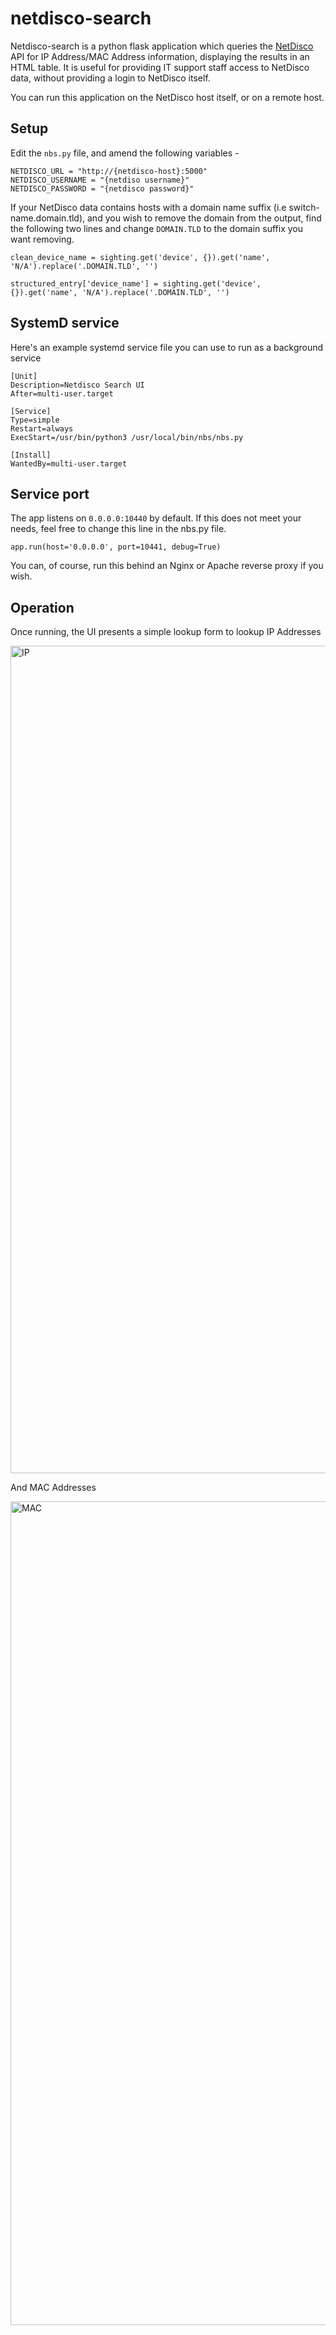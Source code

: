 # netdisco-search
Netdisco-search is a python flask application which queries the [NetDisco](https://netdisco.org/) API for IP Address/MAC Address information, displaying the results in an HTML table. It is useful for providing IT support staff access to NetDisco data, without providing a login to NetDisco itself.

You can run this application on the NetDisco host itself, or on a remote host. 

## Setup
Edit the ```nbs.py``` file, and amend the following variables -

```
NETDISCO_URL = "http://{netdisco-host}:5000"
NETDISCO_USERNAME = "{netdiso username}"
NETDISCO_PASSWORD = "{netdisco password}"
```

If your NetDisco data contains hosts with a domain name suffix (i.e switch-name.domain.tld), and you wish to remove the domain from the output, find the following two lines and change ```DOMAIN.TLD``` to the domain suffix you want removing. 

```clean_device_name = sighting.get('device', {}).get('name', 'N/A').replace('.DOMAIN.TLD', '')```

```structured_entry['device_name'] = sighting.get('device', {}).get('name', 'N/A').replace('.DOMAIN.TLD', '')```

## SystemD service
Here's an example systemd service file you can use to run as a background service

```
[Unit]
Description=Netdisco Search UI
After=multi-user.target

[Service]
Type=simple
Restart=always
ExecStart=/usr/bin/python3 /usr/local/bin/nbs/nbs.py

[Install]
WantedBy=multi-user.target
```

## Service port
The app listens on ```0.0.0.0:10440``` by default. If this does not meet your needs, feel free to change this line in the nbs.py file. 

```app.run(host='0.0.0.0', port=10441, debug=True)```

You can, of course, run this behind an Nginx or Apache reverse proxy if you wish. 

## Operation
Once running, the UI presents a simple lookup form to lookup IP Addresses

<img width="1324" alt="IP" src="https://github.com/user-attachments/assets/f769fb7b-08ee-4d47-9288-c067e2565ef6" />

And MAC Addresses

<img width="1318" alt="MAC" src="https://github.com/user-attachments/assets/c17fda4a-e709-465d-9219-94f01a9a939e" />


